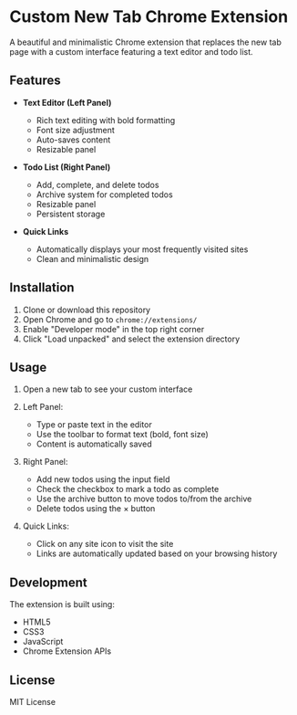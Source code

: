 # Custom New Tab Chrome Extension

A beautiful and minimalistic Chrome extension that replaces the new tab page with a custom interface featuring a text editor and todo list.

## Features

- **Text Editor (Left Panel)**
  - Rich text editing with bold formatting
  - Font size adjustment
  - Auto-saves content
  - Resizable panel

- **Todo List (Right Panel)**
  - Add, complete, and delete todos
  - Archive system for completed todos
  - Resizable panel
  - Persistent storage

- **Quick Links**
  - Automatically displays your most frequently visited sites
  - Clean and minimalistic design

## Installation

1. Clone or download this repository
2. Open Chrome and go to `chrome://extensions/`
3. Enable "Developer mode" in the top right corner
4. Click "Load unpacked" and select the extension directory

## Usage

1. Open a new tab to see your custom interface
2. Left Panel:
   - Type or paste text in the editor
   - Use the toolbar to format text (bold, font size)
   - Content is automatically saved

3. Right Panel:
   - Add new todos using the input field
   - Check the checkbox to mark a todo as complete
   - Use the archive button to move todos to/from the archive
   - Delete todos using the × button

4. Quick Links:
   - Click on any site icon to visit the site
   - Links are automatically updated based on your browsing history

## Development

The extension is built using:
- HTML5
- CSS3
- JavaScript
- Chrome Extension APIs

## License

MIT License 
